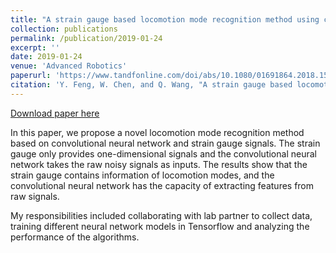 ```yaml
---
title: "A strain gauge based locomotion mode recognition method using convolutional neural network"
collection: publications
permalink: /publication/2019-01-24
excerpt: ''
date: 2019-01-24
venue: 'Advanced Robotics'
paperurl: 'https://www.tandfonline.com/doi/abs/10.1080/01691864.2018.1563500'
citation: 'Y. Feng, W. Chen, and Q. Wang, "A strain gauge based locomotion mode recognition method using convolutional neural network," Advanced Robotics, vol. 33, no. 5, pp. 254-263, Jan. 2019, doi:10.1080/01691864.2018.1563500.'
---
```

<!-- Published in *Advanced Robotics*. -->

[Download paper here](https://www.tandfonline.com/doi/abs/10.1080/01691864.2018.1563500)

In this paper, we propose a novel locomotion mode recognition method based on convolutional neural network and strain gauge signals. The strain gauge only provides one-dimensional signals and the convolutional neural network takes the raw noisy signals as inputs. The results show that the strain gauge contains information of locomotion modes, and the convolutional neural network has the capacity of extracting features from raw signals.

My responsibilities included collaborating with lab partner to collect data, training different neural network models in Tensorflow and analyzing the performance of the algorithms.
<!-- Recommended citation: Y. Feng, **W. Chen**, and Q. Wang, "A strain gauge based locomotion mode recognition method using convolutional neural network," *Advanced Robotics*, vol. 33, no. 5, pp. 254-263, Jan. 2019, doi:10.1080/01691864.2018.1563500. -->